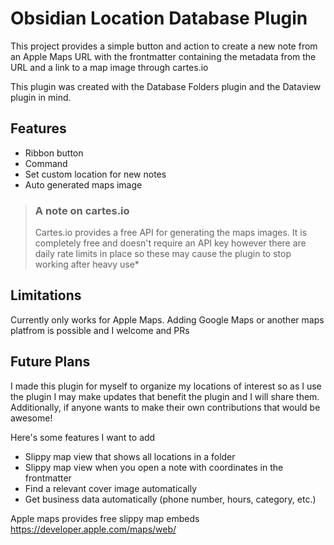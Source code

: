 # Obsidian Location Database Plugin

This project provides a simple button and action to create a new note from an Apple Maps URL with the frontmatter containing the metadata from the URL and a link to a map image through cartes.io

This plugin was created with the Database Folders plugin and the Dataview plugin in mind.

## Features

- Ribbon button
- Command
- Set custom location for new notes
- Auto generated maps image

> ### **A note on cartes.io**
>
> Cartes.io provides a free API for generating the maps images. It is completely free and doesn't require an API key however there are daily rate limits in place so these may cause the plugin to stop working after heavy use*

## Limitations

Currently only works for Apple Maps. Adding Google Maps or another maps platfrom is possible and I welcome and PRs

## Future Plans

I made this plugin for myself to organize my locations of interest so as I use the plugin I may make updates that benefit the plugin and I will share them. Additionally, if anyone wants to make their own contributions that would be awesome!

Here's some features I want to add

- Slippy map view that shows all locations in a folder
- Slippy map view when you open a note with coordinates in the frontmatter
- Find a relevant cover image automatically
- Get business data automatically (phone number, hours, category, etc.)

Apple maps provides free slippy map embeds https://developer.apple.com/maps/web/